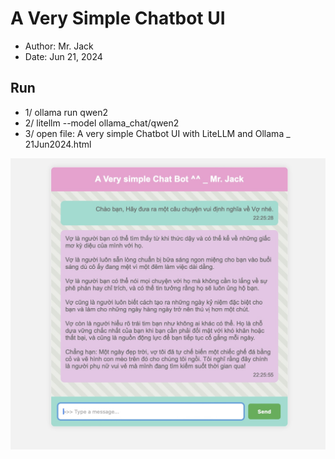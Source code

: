 # A Very Simple Chatbot UI
- Author: Mr. Jack
- Date: Jun 21, 2024

## Run
- 1/ ollama run qwen2
- 2/ litellm --model ollama_chat/qwen2
- 3/ open file: A very simple Chatbot UI with LiteLLM and Ollama _ 21Jun2024.html

![alt-text](https://github.com/Mr-Jack-Tung/A-Very-Simple-Chatbot-UI/blob/main/Screenshot%202024-06-21%20_%203.jpg)
